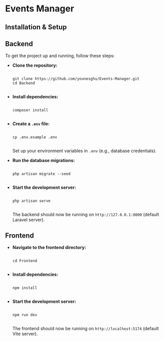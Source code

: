 # Events Manager

## Installation & Setup

## Backend

<p>To get the project up and running, follow these steps:</p>

<ul>
  <li><strong>Clone the repository:</strong></li>

  <pre><code>
git clone https://github.com/younesghu/Events-Manager.git
cd Backend
  </code></pre>

  <li><strong>Install dependencies:</strong></li>

  <pre><code>
composer install
  </code></pre>

  <li><strong>Create a <code>.env</code> file:</strong></li>

  <pre><code>
cp .env.example .env
  </code></pre>

  <p>Set up your environment variables in <code>.env</code> (e.g., database credentials).</p>

  <li><strong>Run the database migrations:</strong></li>

  <pre><code>
php artisan migrate --seed
  </code></pre>

  <li><strong>Start the development server:</strong></li>

  <pre><code>
php artisan serve
  </code></pre>

  <p>The backend should now be running on <code>http://127.0.0.1:8000</code> (default Laravel server).</p>
</ul>

## Frontend

<ul>
  <li><strong>Navigate to the frontend directory:</strong></li>

  <pre><code>
cd Frontend
  </code></pre>

  <li><strong>Install dependencies:</strong></li>

  <pre><code>
npm install
  </code></pre>

  <li><strong>Start the development server:</strong></li>

  <pre><code>
npm run dev
  </code></pre>

  <p>The frontend should now be running on <code>http://localhost:5174</code> (default Vite server).</p>
</ul>
